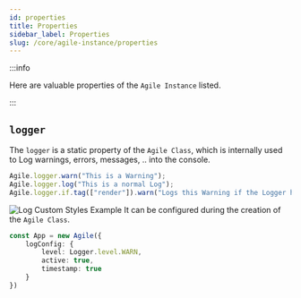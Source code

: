 ```yaml
---
id: properties
title: Properties
sidebar_label: Properties
slug: /core/agile-instance/properties
---
```


:::info

Here are valuable properties of the `Agile Instance` listed.

:::

## `logger`

The `logger` is a static property of the `Agile Class`, 
which is internally used to Log warnings, errors, messages, .. into the console.
```ts
Agile.logger.warn("This is a Warning");
Agile.logger.log("This is a normal Log");
Agile.logger.if.tag(["render"]).warn("Logs this Warning if the Logger has the Tag 'rerender' active");
```
![Log Custom Styles Example](../../../../../static/img/docs/logger_example.png)
It can be configured during the creation of the `Agile Class`.
```ts
const App = new Agile({
    logConfig: {
        level: Logger.level.WARN,
        active: true,
        timestamp: true
    }
})
```

